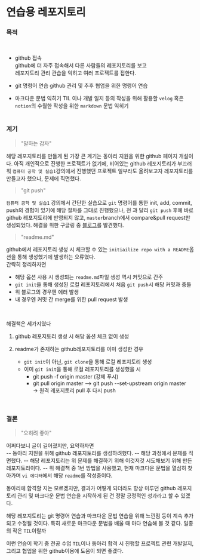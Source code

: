 #  연습용 레포지토리
### 목적
<br>

- github 접속  
 github에 더 자주 접속해서 다른 사람들의 레포지토리를 보고  
 레포지토리 관리 관습을 익히고 여러 프로젝트를 접한다.<br>


- git 명령어 연습
 github 관리 및 추후 협업을 위한 명령어 연습<br>


- 마크다운 문법 익히기
 TIL 이나 개발 일지 등의 작성을 위해 활용할 `velog` 혹은 `notion`의 수월한 작성을 위한 `markdown` 문법 익히기<br><br>

### 계기
>"말하는 감자"

해당 레포지토리를 만들게 된 가장 큰 계기는 동아리 지원을 위한 github 페이지 개설이다. 아직 개인적으로 진행한 프로젝트가 없기에, 비어있는 github 레포지토리가 부끄러워 `컴퓨터 공학 및 실습1`강의에서 진행했던 프로젝트 일부라도 올려보고자 레포지토리를 만들고자 했으나, 문제에 직면했다.
<br>

>"git push"

`컴퓨터 공학 및 실습1` 강의에서 간단한 실습으로 `git` 명령어를 통한 init, add, commit, push의 경험이 있기에 해당 절차를 그대로 진행했으나, 전 과 달리 `git push` 후에 바로 github 레포지토리에 반영되지 않고, `master`branch에서 compare&pull request만 생성되었다. 해결을 위한 구글링 중 [블로그](https://waaan.tistory.com/13)를 발견했다.
<br>

>"readme.md"

github에서 레포지토리 생성 시 체크할 수 있는  `initiailize repo with a README`옵션을 통해 생성했기에 발생하는 오류였다.  
간략히 정리하자면  
- 해당 옵션 사용 시 생성되는 `readme.md`파일 생성 역시 커밋으로 간주
- `git init`을 통해 생성된 로컬 레포지토리에서 처음 `git push`시 해당 커밋과 충돌
- 위 블로그의 경우엔 에러 발생
- 내 경우엔 커밋 간 merge를 위한 pull request 발생
<br>

해결책은 세가지였다  
1. github 레포지토리 생성 시 해당 옵션 체크 없이 생성

2. readme가 존재하는 github레포지토리를 이미 생성한 경우
	- `git init`이 아닌, `git clone`을 통해 로컬 레포지토리 생성
	- 이미 `git init`을 통해 로컬 레포지토리를 생성했을 시  
		- git push -f origin master (강제 푸시)  
		- git pull origin master --> git push  --set-upstream origin master  
	-> 원격 레포지토리 pull 후 다시 push
<br>



### 결론 
>"오히려 좋아"

어쩌다보니 글이 길어졌지만, 요약하자면  
-- 동아리 지원을 위해 github 레포지토리를 생성하려했다.
-- 해당 과정에서 문제를 직면했다.
-- 해당 레포지토리는 위 문제를 해결하기 위해 이것저것 시도해보기 위해 만든 레포지토리이다.
-- 위 해결책 중 1번 방법을 사용했고, 현재 마크다운 문법을 열심히 찾아가며 `vi 에디터`에서 해당 `readme`를 작성중이다.

동아리에 합격할 지는 모르겠지만, 결과가 어떻게 되더라도 항상 미루던 github 레포지토리 관리 및 마크다운 문법 연습을 시작하게 된 건 정말 긍정적인 성과라고 할 수 있겠다. 

해당 레포지토리는 git 명령어 연습과 마크다운 문법 연습을 위해 느낀점 등이 계속 추가되고 수정될 것이다. 특히 새로운 마크다운 문법을 배울 때 마다 연습해 볼 것 같다. 일종의 작은 `TIL`이랄까  
 
이런 연습이 학기 중 전공 수업 `TIL`이나 동아리 합격 시 진행할 프로젝트 관련 개발일지, 그리고 협업을 위한 github이용에 도움이 되면 좋겠다.



